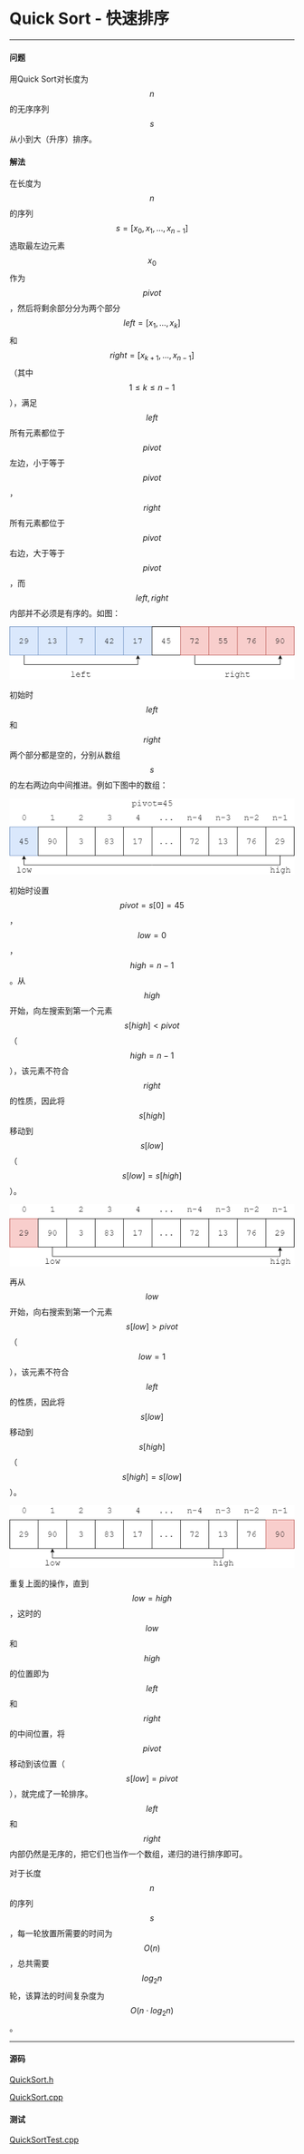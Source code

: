 <script type="text/javascript" src="https://cdnjs.cloudflare.com/ajax/libs/mathjax/2.7.1/MathJax.js?config=TeX-AMS-MML_HTMLorMML"></script>

# Quick Sort - 快速排序

--------

#### 问题

用Quick Sort对长度为$$ n $$的无序序列$$ s $$从小到大（升序）排序。

#### 解法

在长度为$$ n $$的序列$$ s = [x_0, x_1, \dots, x_{n-1}] $$选取最左边元素$$ x_0 $$作为$$ pivot $$，然后将剩余部分分为两个部分$$ left = [x_1, \dots, x_k] $$和$$ right = [x_{k+1}, \dots, x_{n-1}] $$（其中$$ 1 \le k \le n-1 $$），满足$$ left $$所有元素都位于$$ pivot $$左边，小于等于$$ pivot $$，$$ right $$所有元素都位于$$ pivot $$右边，大于等于$$ pivot $$，而$$ left, right $$内部并不必须是有序的。如图：

![QuickSort4.png](../res/QuickSort4.png)

初始时$$ left $$和$$ right $$两个部分都是空的，分别从数组$$ s $$的左右两边向中间推进。例如下图中的数组：

![QuickSort1.png](../res/QuickSort1.png)

初始时设置$$ pivot = s[0] = 45 $$，$$ low = 0 $$，$$ high = n-1 $$。从$$ high $$开始，向左搜索到第一个元素$$ s[high] \lt pivot $$（$$ high = n-1 $$），该元素不符合$$ right $$的性质，因此将$$ s[high] $$移动到$$ s[low] $$（$$ s[low] = s[high] $$）。

![QuickSort2.png](../res/QuickSort2.png)

再从$$ low $$开始，向右搜索到第一个元素$$ s[low] \gt pivot $$（$$ low = 1 $$），该元素不符合$$ left $$的性质，因此将$$ s[low] $$移动到$$ s[high] $$（$$ s[high] = s[low] $$）。

![QuickSort3.png](../res/QuickSort3.png)

重复上面的操作，直到$$ low = high $$，这时的$$ low $$和$$ high $$的位置即为$$ left $$和$$ right $$的中间位置，将$$ pivot $$移动到该位置（$$ s[low] = pivot $$），就完成了一轮排序。$$ left $$和$$ right $$内部仍然是无序的，把它们也当作一个数组，递归的进行排序即可。

对于长度$$ n $$的序列$$ s $$，每一轮放置所需要的时间为$$ O(n) $$，总共需要$$ log_2 n $$轮，该算法的时间复杂度为$$ O(n \cdot log_2 n) $$。

--------

#### 源码

[QuickSort.h](https://github.com/linrongbin16/Way-to-Algorithm/blob/master/src/Sort/QuickSort.h)

[QuickSort.cpp](https://github.com/linrongbin16/Way-to-Algorithm/blob/master/src/Sort/QuickSort.cpp)

#### 测试

[QuickSortTest.cpp](https://github.com/linrongbin16/Way-to-Algorithm/blob/master/src/Sort/QuickSortTest.cpp)
